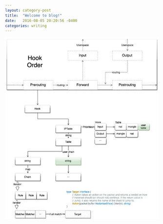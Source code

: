 ```yaml
--- 
layout: category-post
title:  "Welcome to blog!"
date:   2016-08-05 20:20:56 -0400
categories: writing
---
```


![iptable-chain.jpg](assert/1569557033958-8d12f70b-d8b0-4020-a87b-0931e7ad9626.jpeg)